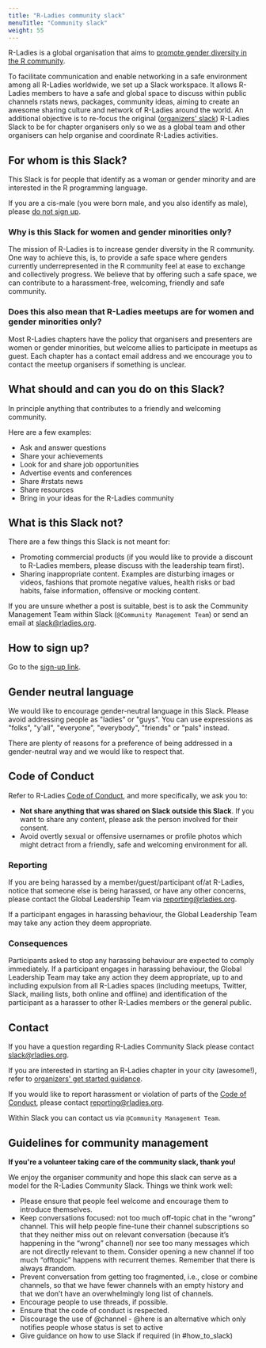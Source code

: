 ```yaml
---
title: "R-Ladies community slack"
menuTitle: "Community slack"
weight: 55
---
```


R-Ladies is a global organisation that aims to [promote gender diversity in the R community](/about/mission). 

To facilitate communication and enable networking in a safe environment among all R-Ladies worldwide, we set up a Slack workspace. It allows R-Ladies members to have a safe and global space to discuss within public channels rstats news, packages, community ideas, aiming to create an awesome sharing culture and network of R-Ladies around the world. An additional objective is to re-focus the original ([organizers' slack](/tech/accounts/#slack)) R-Ladies Slack to be for chapter organisers only so we as a global team and other organisers can help organise and coordinate R-Ladies activities. 



## For whom is this Slack?

This Slack is for people that identify as a woman or gender minority and are interested in the R programming language. 

If you are a cis-male (you were born male, and you also identify as male), please [do not sign up](/ally).

### Why is this Slack for women and gender minorities only? 

The mission of R-Ladies is to increase gender diversity in the R community. One way to achieve this, is, to provide a safe space where genders currently underrepresented in the R community feel at ease to exchange and collectively progress. We believe that by offering such a safe space, we can contribute to a harassment-free, welcoming, friendly and safe community. 
 
###  Does this also mean that R-Ladies meetups are for women and gender minorities only? 

Most R-Ladies chapters have the policy that organisers and presenters are women or gender minorities, but welcome allies to participate in meetups as guest. Each chapter has a contact email address and we encourage you to contact the meetup organisers if something is unclear. 


## What should and can you do on this Slack?

In principle anything that contributes to a friendly and welcoming community.  

Here are a few examples:

* Ask and answer questions
* Share your achievements
* Look for and share job opportunities
* Advertise events and conferences
* Share #rstats news
* Share resources
* Bring in your ideas for the R-Ladies community

## What is this Slack not?

There are a few things this Slack is not meant for:

* Promoting commercial products (if you would like to provide a discount to R-Ladies members, please discuss with the leadership team first).
* Sharing inappropriate content. Examples are disturbing images or videos, fashions that promote negative values, health risks or bad habits, false information, offensive or mocking content.

If you are unsure whether a post is suitable, best is to ask the Community Management Team within Slack (`@Community Management Team`) or send an email at slack@rladies.org.

## How to sign up?

Go to the [sign-up link](https://rladies-community-slack.herokuapp.com/).

## Gender neutral language

We would like to encourage gender-neutral language in this Slack. Please avoid addressing people as "ladies" or "guys". You can use expressions as "folks", "y'all", "everyone", "everybody", "friends" or "pals"  instead.

There are plenty of reasons for a preference of being addressed in a gender-neutral way and we would like to respect that.

## Code of Conduct

Refer to R-Ladies [Code of Conduct](/about/coc/), and more specifically, we ask you to:

* **Not share anything that was shared on Slack outside this Slack**. If you want to share any content, please ask the person involved for their consent.
* Avoid overtly sexual or offensive usernames or profile photos which might detract from a friendly, safe and welcoming environment for all.

### Reporting

If you are being harassed by a member/guest/participant of/at R-Ladies, notice that someone else is being harassed, or have any other concerns, please contact the Global Leadership Team via reporting@rladies.org.

If a participant engages in harassing behaviour, the Global Leadership Team may take any action they deem appropriate.

### Consequences

Participants asked to stop any harassing behaviour are expected to comply immediately. If a participant engages in harassing behaviour, the Global Leadership Team may take any action they deem appropriate, up to and including expulsion from all R-Ladies spaces (including meetups, Twitter, Slack, mailing lists, both online and offline) and identification of the participant as a harasser to other R-Ladies members or the general public.

## Contact

If you have a question regarding R-Ladies Community Slack please contact slack@rladies.org.

If you are interested in starting an R-Ladies chapter in your city (awesome!), refer to [organizers' get started guidance](/organization/intro/get-started/).

If you would like to report harassment or violation of parts of the [Code of Conduct](/about/coc/), please contact reporting@rladies.org.

Within Slack you can contact us via `@Community Management Team`.

## Guidelines for community management

**If you're a volunteer taking care of the community slack, thank you!**

We enjoy the organiser community and hope this slack can serve as a model for the R-Ladies Community Slack. Things we think work well:

* Please ensure that people feel welcome and encourage them to introduce themselves.
* Keep conversations focused: not too much off-topic chat in the “wrong” channel.  This will help people fine-tune their channel subscriptions so that they neither miss out on relevant conversation (because it’s happening in the “wrong” channel) nor see too many messages which are not directly relevant to them.  Consider opening a new channel if too much “offtopic” happens with recurrent themes. Remember that there is always #random.
* Prevent conversation from getting too fragmented, i.e., close or combine channels, so that we have fewer channels with an empty history and that we don’t have an overwhelmingly long list of channels.
* Encourage people to use threads, if possible.
* Ensure that the code of conduct is respected. 
* Discourage the use of @channel - @here is an alternative which only notifies people whose status is set to active
* Give guidance on how to use Slack if required (in #how_to_slack)

